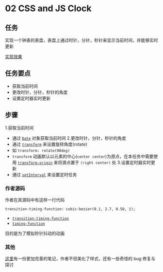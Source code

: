 # 02 CSS and JS Clock

## 任务

实现一个钟表的表盘，表盘上通过时针，分针，秒针来显示当前时间，并能够实时更新

[实现效果](https://miaolegemie.github.io/Javascript30/02%20-%20JS%20+%20CSS%20Clock/)

## 任务要点

- 获取当前时间
- 更改时针，分针，秒针的角度
- 设置定时器实时更新

## 步骤

1.获取当前时间
  - 通过 [`Date`](https://developer.mozilla.org/zh-CN/docs/Web/JavaScript/Reference/Global_Objects/Date) 对象获取当前时间
2.更改时针，分针，秒针的角度
  - 通过 [`transform`](https://developer.mozilla.org/zh-CN/docs/Web/CSS/transform) 来设置旋转角度(rotate)
  - 如 `transform: rotate(90deg)`
  - `transform` 动画默认以元素的中心(`center center`)为原点，在本任务中需要使用 [`transform-origin`](https://developer.mozilla.org/zh-CN/docs/Web/CSS/transform-origin) 来将源点置于 `(right center)` 处
3.设置定时器实时更新
  - 通过 [`setInterval`](https://developer.mozilla.org/zh-CN/docs/Web/API/Window/setInterval) 来设置定时任务

### 作者源码

作者在其源码中有这样一行代码

 `transition-timing-function: cubic-bezier(0.1, 2.7, 0.58, 1);`

- [`transition-timing-function`](https://developer.mozilla.org/zh-CN/docs/Web/CSS/transition-timing-function)
-   [`timing-function`](https://developer.mozilla.org/zh-CN/docs/Web/CSS/timing-function)

目的是为了模拟秒针抖动的动画

### 其他

[这里](https://github.com/soyaine/JavaScript30/tree/master/02%20-%20JS%20%2B%20CSS%20Clock)有一份更加完善的笔记，作者不但美化了样式，还有一些奇怪的 bug 修复与探讨
